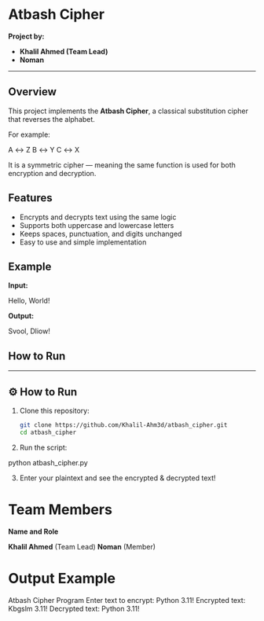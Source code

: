 #  Atbash Cipher

**Project by:**  
- **Khalil Ahmed (Team Lead)**  
- **Noman**

---

## Overview
This project implements the **Atbash Cipher**, a classical substitution cipher that reverses the alphabet.

For example:

A ↔ Z
B ↔ Y
C ↔ X


It is a symmetric cipher — meaning the same function is used for both encryption and decryption.



## Features
- Encrypts and decrypts text using the same logic  
- Supports both uppercase and lowercase letters  
- Keeps spaces, punctuation, and digits unchanged  
- Easy to use and simple implementation  



##  Example
**Input:**

Hello, World!

**Output:**

Svool, Dliow!


##  How to Run
---

## ⚙️ How to Run
1. Clone this repository:
   ```bash
   git clone https://github.com/Khalil-Ahm3d/atbash_cipher.git
   cd atbash_cipher

2. Run the script:

python atbash_cipher.py


3. Enter your plaintext and see the encrypted & decrypted text!



# Team Members

**Name and Role**

**Khalil Ahmed**	(Team Lead)
**Noman** (Member)

# Output Example

  Atbash Cipher Program 
Enter text to encrypt: Python 3.11!
Encrypted text: Kbgslm 3.11!
Decrypted text: Python 3.11!
